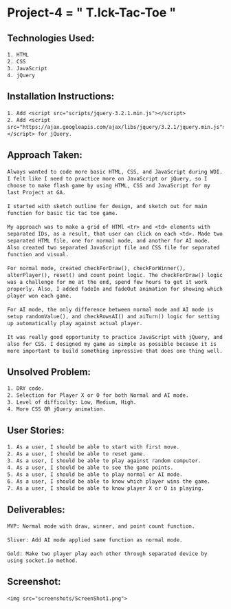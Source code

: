 # Project-4 = " T.Ick-Tac-Toe "

## Technologies Used:

    1. HTML
    2. CSS
    3. JavaScript
    4. jQuery

## Installation Instructions:

    1. Add <script src="scripts/jquery-3.2.1.min.js"></script>
    2. Add <script src="https://ajax.googleapis.com/ajax/libs/jquery/3.2.1/jquery.min.js"></script> for jQuery.

## Approach Taken:

    Always wanted to code more basic HTML, CSS, and JavaScript during WDI. I felt like I need to practice more on JavaScript or jQuery, so I choose to make flash game by using HTML, CSS and JavaScript for my last Project at GA.

    I started with sketch outline for design, and sketch out for main function for basic tic tac toe game.

    My approach was to make a grid of HTMl <tr> and <td> elements with separated IDs, as a result, that user can click on each <td>. Made two separated HTML file, one for normal mode, and another for AI mode. Also created two separated JavaScript file and CSS file for separated function and visual.

    For normal mode, created checkForDraw(), checkForWinner(), alterPlayer(), reset() and count point logic. The checkForDraw() logic was a challenge for me at the end, spend few hours to get it work properly. Also, I added fadeIn and fadeOut animation for showing which player won each game.

    For AI mode, the only difference between normal mode and AI mode is setup randomValue(), and checkRowsAI() and aiTurn() logic for setting up automatically play against actual player.

    It was really good opportunity to practice JavaScript with jQuery, and also for CSS. I designed my game as simple as possible because it is more important to build something impressive that does one thing well.

## Unsolved Problem:

    1. DRY code.
    2. Selection for Player X or O for both Normal and AI mode.
    3. Level of difficulty: Low, Medium, High.
    4. More CSS OR jQuery animation.

## User Stories:
    1. As a user, I should be able to start with first move.
    2. As a user, I should be able to reset game.
    3. As a user, I should be able to play against random computer.
    4. As a user, I should be able to see the game points.
    5. As a user, I should be able to play normal or AI mode.
    6. As a user, I should be able to know which player wins the game.
    7. As a user, I should be able to know player X or O is playing.

## Deliverables:

    MVP: Normal mode with draw, winner, and point count function.

    Sliver: Add AI mode applied same function as normal mode.

    Gold: Make two player play each other through separated device by using socket.io method.

## Screenshot:

    <img src="screenshots/ScreenShot1.png">
